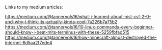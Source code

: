 Links to my medium articles:

https://medium.com/@tannervols16/what-i-learned-about-nist-csf-2-0-and-why-i-think-its-actually-kinda-cool-7a226b7a75b2
https://medium.com/@tannervols16/10-linux-commands-every-beginner-should-know-i-beat-mits-terminus-with-these-5259fbfad515
https://medium.com/@tannervols16/how-minecraft-almost-destroyed-the-internet-6d5aa2f7ede4
